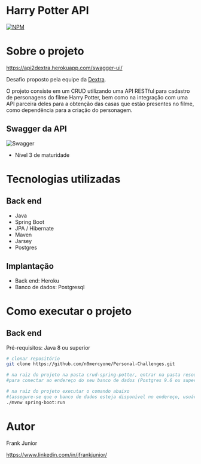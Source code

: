 # Harry Potter API
[![NPM](https://img.shields.io/npm/l/react)](https://github.com/n0mercyone/Personal-Challenges/blob/master/LICENSE) 

# Sobre o projeto

https://api2dextra.herokuapp.com/swagger-ui/

Desafio proposto pela equipe da [Dextra](https://www.dextra.com.br/).

O projeto consiste em um CRUD utilizando uma API RESTful para cadastro de personagens do filme Harry Potter, bem como na integração com uma API parceira deles para a obtenção das casas que estão presentes no filme, como dependência para a criação do personagem.


## Swagger da API
![Swagger](https://github.com/n0mercyone/assets/blob/main/swagger-crud-spring-potter.png)
 - Nível 3 de maturidade

# Tecnologias utilizadas
## Back end
- Java
- Spring Boot
- JPA / Hibernate
- Maven
- Jarsey
- Postgres

## Implantação
- Back end: Heroku
- Banco de dados: Postgresql

# Como executar o projeto

## Back end
Pré-requisitos: Java 8 ou superior

```bash
# clonar repositório
git clone https://github.com/n0mercyone/Personal-Challenges.git

# na raiz do projeto na pasta crud-spring-potter, entrar na pasta resources e configurar o arquivo application.properties 
#para conectar ao endereço do seu banco de dados (Postgres 9.6 ou superior)

# na raiz do projeto executar o comando abaixo 
#(assegure-se que o banco de dados esteja disponível no endereço, usuário e senha configurados no arquivo application.properties )
./mvnw spring-boot:run
```

# Autor

Frank Junior 

https://www.linkedin.com/in/jfrankjunior/

